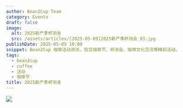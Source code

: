 ```yaml
---
author: Bean2Cup Team
category: Events
draft: false
image:
  alt: 2025新产季杯测会
  src: /assets/articles/[2025-05-09]2025新产季杯测会_03.jpg
publishDate: 2025-05-09 10:00
snippet: Bean2Cup 咖啡活动资讯，包含咖啡节、杯测会、咖啡文化交流等精彩活动。
tags:
  - bean2cup
  - coffee
  - 活动
  - 咖啡节
title: 2025新产季杯测会
---
```


![](/assets/articles/[2025-05-09]2025新产季杯测会_03.jpg)
